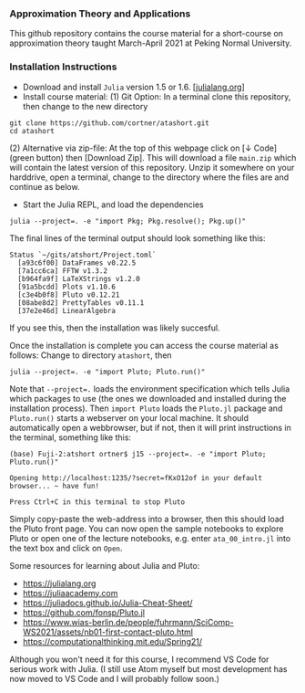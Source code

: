 
### Approximation Theory and Applications

This github repository contains the course material for a short-course on
approximation theory taught March-April 2021 at Peking Normal University.

### Installation Instructions

* Download and install `Julia` version 1.5 or 1.6. [[julialang.org]](https://julialang.org)
* Install course material: (1) Git Option: In a terminal clone this repository, then change to the new directory
```
git clone https://github.com/cortner/atashort.git
cd atashort
```
(2) Alternative via zip-file: At the top of this webpage click on [↓ Code] (green button) then [Download Zip]. This will download a file `main.zip` which will contain the latest version of this repository. Unzip it somewhere on your harddrive, open a terminal, change to the directory where the files are and continue as below.
* Start the Julia REPL, and load the dependencies
```
julia --project=. -e "import Pkg; Pkg.resolve(); Pkg.up()"
```
The final lines of the terminal output should look something like this:
```
Status `~/gits/atshort/Project.toml`
  [a93c6f00] DataFrames v0.22.5
  [7a1cc6ca] FFTW v1.3.2
  [b964fa9f] LaTeXStrings v1.2.0
  [91a5bcdd] Plots v1.10.6
  [c3e4b0f8] Pluto v0.12.21
  [08abe8d2] PrettyTables v0.11.1
  [37e2e46d] LinearAlgebra
```
If you see this, then the installation was likely succesful.

Once the installation is complete you can access the course material as
follows:  Change to directory `atashort`, then
```
julia --project=. -e "import Pluto; Pluto.run()"
```
Note that `--project=.` loads the environment specification which tells
Julia which packages to use (the ones we downloaded and installed during the
installation process). Then `import Pluto` loads the `Pluto.jl` package and
`Pluto.run()` starts a webserver on your local machine. It should automatically
open a webbrowser, but if not, then it will print instructions in the terminal,
something like this:
```
(base) Fuji-2:atshort ortner$ j15 --project=. -e "import Pluto; Pluto.run()"

Opening http://localhost:1235/?secret=fKxO12of in your default browser... ~ have fun!

Press Ctrl+C in this terminal to stop Pluto
```
Simply copy-paste the web-address into a browser, then this should load the
Pluto front page. You can now open the sample notebooks to explore Pluto
or open one of the lecture notebooks, e.g. enter `ata_00_intro.jl` into
the text box and click on `Open`.

Some resources for learning about Julia and Pluto:

* https://julialang.org
* https://juliaacademy.com
* https://juliadocs.github.io/Julia-Cheat-Sheet/
* https://github.com/fonsp/Pluto.jl
* https://www.wias-berlin.de/people/fuhrmann/SciComp-WS2021/assets/nb01-first-contact-pluto.html
* https://computationalthinking.mit.edu/Spring21/

Although you won't need it for this course, I recommend VS Code for serious work with Julia. (I still use Atom myself but most development has now moved to VS Code and I will probably follow soon.)
